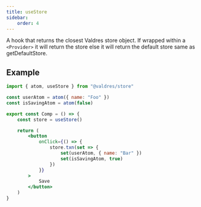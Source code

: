 ```yaml
---
title: useStore
sidebar:
    order: 4
---
```


A hook that returns the closest Valdres store object. If wrapped within a
`<Provider>` it will return the store else it will return the default store same
as getDefaultStore.

## Example

```jsx
import { atom, useStore } from "@valdres/store"

const userAtom = atom({ name: "Foo" })
const isSavingAtom = atom(false)

export const Comp = () => {
    const store = useStore()

    return (
        <button
            onClick={() => {
                store.txn(set => {
                    set(userAtom, { name: "Bar" })
                    set(isSavingAtom, true)
                })
            }}
        >
            Save
        </button>
    )
}
```
